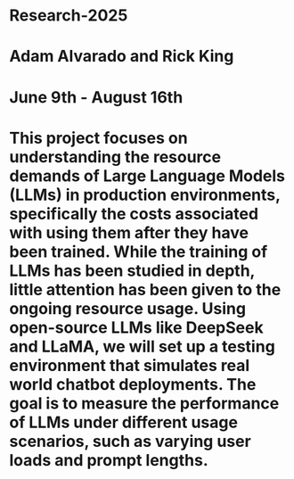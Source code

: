 # Research-2025
# Adam Alvarado and Rick King
# June 9th - August 16th

# This project focuses on understanding the resource demands of Large Language Models (LLMs) in production environments, specifically the costs associated with using them after they have been trained. While the training of LLMs has been studied in depth, little attention has been given to the ongoing resource usage. Using open-source LLMs like DeepSeek and LLaMA, we will set up a testing environment that simulates real world chatbot deployments. The goal is to measure the performance of LLMs under different usage scenarios, such as varying user loads and prompt lengths.

